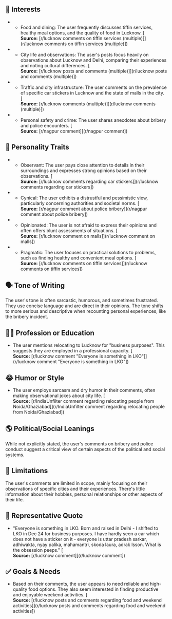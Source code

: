 ## 🎯 Interests

- - Food and dining:  The user frequently discusses tiffin services, healthy meal options, and the quality of food in Lucknow.  [  
  **Source:** [r/lucknow comments on tiffin services (multiple)]](r/lucknow comments on tiffin services (multiple)])
- - City life and observations:  The user's posts focus heavily on observations about Lucknow and Delhi, comparing their experiences and noting cultural differences. [  
  **Source:** [r/lucknow posts and comments (multiple)]](r/lucknow posts and comments (multiple)])
- - Traffic and city infrastructure: The user comments on the prevalence of specific car stickers in Lucknow and the state of malls in the city. [  
  **Source:** [r/lucknow comments (multiple)]](r/lucknow comments (multiple)])
- - Personal safety and crime: The user shares anecdotes about bribery and police encounters. [  
  **Source:** [r/nagpur comment]](r/nagpur comment])


## 🤔 Personality Traits

- - Observant: The user pays close attention to details in their surroundings and expresses strong opinions based on their observations. [  
  **Source:** [r/lucknow comments regarding car stickers]](r/lucknow comments regarding car stickers])
- - Cynical: The user exhibits a distrustful and pessimistic view, particularly concerning authorities and societal norms. [  
  **Source:** [r/nagpur comment about police bribery]](r/nagpur comment about police bribery])
- - Opinionated: The user is not afraid to express their opinions and often offers blunt assessments of situations. [  
  **Source:** [r/lucknow comment on malls]](r/lucknow comment on malls])
- - Pragmatic: The user focuses on practical solutions to problems, such as finding healthy and convenient meal options. [  
  **Source:** [r/lucknow comments on tiffin services]](r/lucknow comments on tiffin services])


## 🗣️ Tone of Writing

The user's tone is often sarcastic, humorous, and sometimes frustrated. They use concise language and are direct in their opinions.  The tone shifts to more serious and descriptive when recounting personal experiences, like the bribery incident.


## 👨‍🎓 Profession or Education

- The user mentions relocating to Lucknow for "business purposes".  This suggests they are employed in a professional capacity.  [  
  **Source:** [r/lucknow comment "Everyone is something in LKO"]](r/lucknow comment "Everyone is something in LKO"])


## 😂 Humor or Style

- The user employs sarcasm and dry humor in their comments, often making observational jokes about city life.  [  
  **Source:** [r/IndiaUnfilter comment regarding relocating people from Noida/Ghaziabad]](r/IndiaUnfilter comment regarding relocating people from Noida/Ghaziabad])


## 🌎 Political/Social Leanings

While not explicitly stated, the user's comments on bribery and police conduct suggest a critical view of certain aspects of the political and social systems.


## 🚫 Limitations

The user's comments are limited in scope, mainly focusing on their observations of specific cities and their experiences.  There's little information about their hobbies, personal relationships or other aspects of their life.


## 💬 Representative Quote

- "Everyone is something in LKO. Born and raised in Delhi - I shifted to LKO in Dec 24 for business purposes. I have hardly seen a car which does not have a sticker on it - everyone is uttar pradesh sarkar, adhiwakta, nyay palika, mahamantri, skoda laura, adrak lsson. What is the obsession peeps." [  
  **Source:** [r/lucknow comment]](r/lucknow comment])


## ✅ Goals & Needs

- Based on their comments, the user appears to need reliable and high-quality food options.  They also seem interested in finding productive and enjoyable weekend activities. [  
  **Source:** [r/lucknow posts and comments regarding food and weekend activities]](r/lucknow posts and comments regarding food and weekend activities])